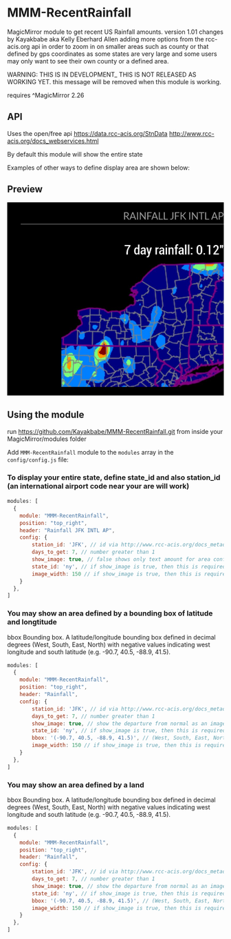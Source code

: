 # MMM-RecentRainfall
MagicMirror module to get recent US Rainfall amounts.
version 1.01 changes by Kayakbabe aka Kelly Eberhard Allen
  adding more options from the rcc-acis.org api in order to zoom in on smaller areas
  such as county or that defined by gps coordinates as some states are very large
  and some users may only want to see their own county or a defined area.

  WARNING: THIS IS IN DEVELOPMENT_ THIS IS NOT RELEASED AS WORKING YET.
           this message will be removed when this module is working.

  requires ^MagicMirror 2.26

## API
Uses the open/free api https://data.rcc-acis.org/StnData   http://www.rcc-acis.org/docs_webservices.html

By default this module will show the entire state

Examples of other ways to define display area are shown below:


## Preview
![screenshot1](screenshot1.JPG)

## Using the module
run https://github.com/Kayakbabe/MMM-RecentRainfall.git
from inside your MagicMirror/modules folder

Add `MMM-RecentRainfall` module to the `modules` array in the `config/config.js` file:

### To display your entire state, define state_id and also station_id (an international airport code near your are will work)

````javascript
modules: [
  {
    module: "MMM-RecentRainfall",
    position: "top_right",
    header: "Rainfall JFK INTL AP",
    config: {
        station_id: 'JFK', // id via http://www.rcc-acis.org/docs_metadata.html
        days_to_get: 7, // number greater than 1
        show_image: true, // false shows only text amount for area configured, show the departure from normal as an image
        state_id: 'ny', // if show_image is true, then this is required
        image_width: 150 // if show_image is true, then this is required
    }
  },
]
````

### You may show an area defined by a bounding box of latitude and longtitude
bbox	Bounding box. A latitude/longitude bounding box defined in decimal degrees (West, South, East, North) with negative values indicating west longitude and south latitude (e.g. -90.7, 40.5, -88.9, 41.5).

````javascript
modules: [
  {
    module: "MMM-RecentRainfall",
    position: "top_right",
    header: "Rainfall",
    config: {
        station_id: 'JFK', // id via http://www.rcc-acis.org/docs_metadata.html
        days_to_get: 7, // number greater than 1
        show_image: true, // show the departure from normal as an image
        state_id: 'ny', // if show_image is true, then this is required
        bbox: '(-90.7, 40.5, -88.9, 41.5)', // (West, South, East, North) 
        image_width: 150 // if show_image is true, then this is required
    }
  },
]
````
### You may show an area defined by a land 
bbox	Bounding box. A latitude/longitude bounding box defined in decimal degrees (West, South, East, North) with negative values indicating west longitude and south latitude (e.g. -90.7, 40.5, -88.9, 41.5).

````javascript
modules: [
  {
    module: "MMM-RecentRainfall",
    position: "top_right",
    header: "Rainfall",
    config: {
        station_id: 'JFK', // id via http://www.rcc-acis.org/docs_metadata.html
        days_to_get: 7, // number greater than 1
        show_image: true, // show the departure from normal as an image
        state_id: 'ny', // if show_image is true, then this is required
        bbox: '(-90.7, 40.5, -88.9, 41.5)', // (West, South, East, North) 
        image_width: 150 // if show_image is true, then this is required
    }
  },
]
````
